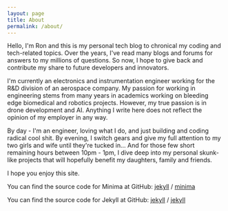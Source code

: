```yaml
---
layout: page
title: About
permalink: /about/
---
```


Hello, I'm Ron and this is my personal tech blog to chronical my coding and tech-related topics. Over the years, I've read many blogs and forums for answers to my millions of questions. So now, I hope to give back and contribute my share to future developers and innovators.

I'm currently an electronics and instrumentation engineer working for the R&D division of an aerospace company. My passion for working in engineering stems from many years in academics working on bleeding edge biomedical and robotics projects. However, my true passion is in drone development and AI.
Anything I write here does not reflect the opinion of my employer in any way.

By day - I'm an engineer, loving what I do, and just building and coding radical cool shit. By evening, I switch gears and give my full attention to my two girls and wife until they're tucked in...
And for those few short remaining hours between 10pm - 1pm, I dive deep into my personal skunk-like projects that will hopefully benefit my daughters, family and friends. 

I hope you enjoy this site.


You can find the source code for Minima at GitHub:
[jekyll][jekyll-organization] /
[minima](https://github.com/jekyll/minima)

You can find the source code for Jekyll at GitHub:
[jekyll][jekyll-organization] /
[jekyll](https://github.com/jekyll/jekyll)


[jekyll-organization]: https://github.com/jekyll
